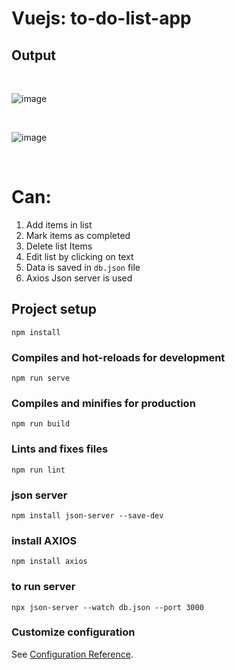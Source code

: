 # Vuejs: to-do-list-app

## Output
<br>

![image](https://github.com/ujjawaltyagii/Vuejs_to-do-app/assets/115401171/abe4e816-a614-4d0f-83ce-202fc715ef52)

<br>

![image](https://github.com/ujjawaltyagii/Vuejs_to-do-app/assets/115401171/db6c1050-d064-41db-9b5c-d0dd046ad215)

<br>

# Can:
1. Add items in list
2. Mark items as completed
3. Delete list Items
4. Edit list by clicking on text
5. Data is saved in `db.json` file
6. Axios Json server is used

## Project setup
```
npm install
```

### Compiles and hot-reloads for development
```
npm run serve
```

### Compiles and minifies for production
```
npm run build
```

### Lints and fixes files
```
npm run lint
```

### json server
```
npm install json-server --save-dev
```

### install AXIOS
```
npm install axios
```

### to run server
```
npx json-server --watch db.json --port 3000
```


### Customize configuration
See [Configuration Reference](https://cli.vuejs.org/config/).
